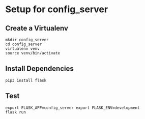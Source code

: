 # Setup for config_server

## Create a Virtualenv

    mkdir config_server
    cd config_server
    virtualenv venv
    source venv/bin/activate

## Install Dependencies

    pip3 install flask

## Test

    export FLASK_APP=config_server export FLASK_ENV=development
    flask run

